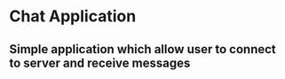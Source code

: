 # Chat Application
## Simple application which allow user to connect to server and receive messages
### 
